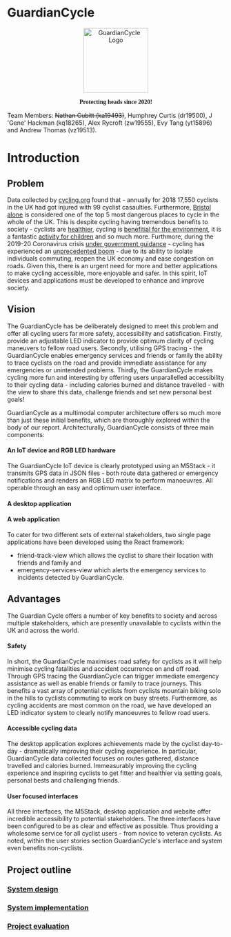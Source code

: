 # GuardianCycle
<p align="center">
<img src="https://friend-track-view.preciouschicken.now.sh/helmetLogo.png" alt="GuardianCycle Logo" width="150" height="150">
</p>

<p align="center">
<strong style="font-family: 'Charm', cursive;">Protecting heads since 2020!</strong>

</p>




Team Members: ~~Nathan Cubitt (ka19493)~~, Humphrey Curtis (dr19500), J 'Gene' Hackman (kq18265), Alex Rycroft (zw19555), Evy Tang (yt15896) and Andrew Thomas (vz19513).

# Introduction 


## Problem

Data collected by [cycling.org](https://www.cyclinguk.org/blog/road-casualties-2018-vital-statistics-cycle-campaigning) found that - annually for 2018 17,550 cyclists in the UK had got injured with 99 cyclist casaulties. Furthermore, [Bristol alone](https://www.bristolpost.co.uk/news/bristol-news/bristol-among-top-five-most-1749111) is considered one of the top 5 most dangerous places to cycle in the whole of the UK. This is despite cycling having tremendous benefits to society - cyclists are [healthier](https://www.betterhealth.vic.gov.au/health/healthyliving/cycling-health-benefits), cycling is [benefitial for the environment](https://biofriendlyplanet.com/green-alternatives/transportation/environmental-reasons-to-start-riding-your-bicycle-more/), it is a fantastic [activity for children](https://www.sustrans.org.uk/our-blog/get-active/2019/everyday-walking-and-cycling/the-benefits-of-cycling-for-children-and-families/) and so much more. Furthmore, during the 2019-20 Coronavirus crisis [under government guidance](https://www.independent.co.uk/environment/coronavirus-cycling-ebikes-cars-lockdown-uk-walking-air-pollution-leeds-university-a9521451.html) - cycling has experienced an [unprecedented boom](https://www.theguardian.com/lifeandstyle/2020/may/09/coronavirus-cycling-boom-makes-a-good-bike-hard-to-find) - due to its ability to isolate individuals commuting, reopen the UK economy and ease congestion on roads. Given this, there is an urgent need for more and better applications to make cycling accessible, more enjoyable and safer. In this spirit, IoT devices and applications must be developed to enhance and improve society.

## Vision

The GuardianCycle has be deliberately designed to meet this problem and offer all cycling users far more safety, accessibility and satisfication. Firstly, provide an adjustable LED indicator to provide optimum clarity of cycling maneuvers to fellow road users. Secondly, utilising GPS tracing - the GuardianCycle enables emergency services and friends or family the ability to trace cyclists on the road and provide immediate assistance for any emergencies or unintended problems. Thirdly, the GuardianCycle makes cycling more fun and interesting by offering users unparallelled accessibility to their cycling data - including calories burned and distance travelled - with the view to share this data, challenge friends and set new personal best goals!

GuardianCycle as a multimodal computer architecture offers so much more than just these initial benefits, which are thoroughly explored within the body of our report. Architecturally, GuardianCycle consists of three main components: 

#### An IoT device and RGB LED hardware

The GuardianCycle IoT device is clearly prototyped using an M5Stack - it transmits GPS data in JSON files - both route data gathered or emergency notifications and renders an RGB LED matrix to perform manoeuvres. All operable through an easy and optimum user interface. 

#### A desktop application

#### A web application

To cater for two different sets of external stakeholders, two single page applications have been developed using the React framework:
- friend-track-view which allows the cyclist to share their location with friends and family and
- emergency-services-view which alerts the emergency services to incidents detected by GuardianCycle.

## Advantages

The Guardian Cycle offers a number of key benefits to society and across multiple stakeholders, which are presently unavailable to cyclists within the UK and across the world.

#### Safety 

In short, the GuardianCycle maximises road safety for cyclists as it will help minimise cycling fatalities and accident occurrence on and off road. Through GPS tracing the GuardianCycle can trigger immediate emergency assistance as well as enable friends or family to trace journeys. This benefits a vast array of potential cyclists from cyclists mountain biking solo in the hills to cyclists commuting to work on busy streets. Furthermore, as cycling accidents are most common on the road, we have developed an LED indicator system to clearly notify manoeuvres to fellow road users.

#### Accessible cycling data 

The desktop application explores achievements made by the cyclist day-to-day - dramatically improving their cycling experience. In particular, GuardianCycle data collected focuses on routes gathered, distance travelled and calories burned. Immeasurably improving the cycling experience and inspiring cyclists to get fitter and healthier via setting goals, personal bests and challenging friends. 

#### User focused interfaces

All three interfaces, the M5Stack, desktop application and website offer incredible accessibility to potential stakeholders. The three interfaces have been configured to be as clear and effective as possible. Thus providing a wholesome service for all cyclist users - from novice to veteran cyclists. As noted, within the user stories section GuardianCycle's interface and system even benefits non-cyclists. 

## Project outline

### [System design](portfolio/system-design.md)
### [System implementation](portfolio/system-implementation.md)
### [Project evaluation](portfolio/project-evaluation.md)


